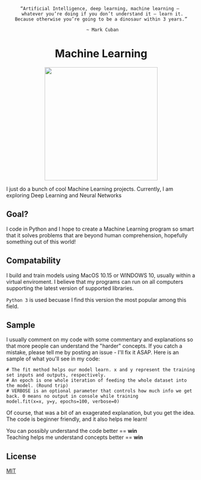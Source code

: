 <div align="center">
  
  ```
  “Artificial Intelligence, deep learning, machine learning — 
   whatever you’re doing if you don’t understand it — learn it.
   Because otherwise you’re going to be a dinosaur within 3 years.” 
   
   ~ Mark Cuban
  ```

# Machine Learning
<img src="https://news.crunchbase.com/wp-content/uploads/2017/09/neurotech.gif" width=300>
</div>

I just do a bunch of cool Machine Learning projects. 
Currently, I am exploring Deep Learning and Neural Networks

## Goal?
I code in Python and I hope to create a Machine Learning program so smart that it solves problems that are beyond human comprehension, hopefully something out of this world!

## Compatability
I build and train models using MacOS 10.15 or WINDOWS 10, usually within a virtual enviroment.
I believe that my programs can run on all computers supporting the latest version of supported libraries.

```Python 3``` is used becuase I find this version the most popular among this field.

## Sample
I usually comment on my code with some commentary and explanations so that more people can understand the "harder" concepts.
If you catch a mistake, please tell me by posting an issue - I'll fix it ASAP.
Here is an sample of what you'll see in my code:

```
# The fit method helps our model learn. x and y represent the training set inputs and outputs, respectively.
# An epoch is one whole iteration of feeding the whole dataset into the model. (Round trip)
# VERBOSE is an optional parameter that controls how much info we get back. 0 means no output in console while training
model.fit(x=x, y=y, epochs=100, verbose=0)
```
Of course, that was a bit of an exagerated explanation, but you get the idea. The code is beginner friendly, and it also helps me learn!

You can possibly understand the code better == **win** <br>
Teaching helps me understand concepts better == **win**

## License
[MIT](https://choosealicense.com/licenses/mit/)
